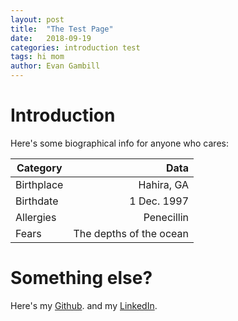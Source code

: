 ```yaml
---
layout: post
title:  "The Test Page"
date:   2018-09-19 
categories: introduction test
tags: hi mom
author: Evan Gambill
---
```


# Introduction 
Here's some biographical info for anyone who cares:

| Category | Data |
| --- | ---:|
| Birthplace | Hahira, GA |
| Birthdate | 1 Dec. 1997 |
| Allergies | Penecillin |
| Fears | The depths of the ocean |

# Something else?

Here's my [Github](https://github.com/EvanBG42).
and my [LinkedIn](linkedin.com/in/evan-gambill-239657169/).